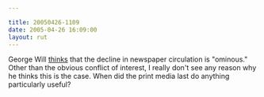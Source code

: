 ```yaml
---

title: 20050426-1109
date: 2005-04-26 16:09:00
layout: rut
---
```


<p> George Will <a href="http://www.townhall.com/columnists/georgewill/gw20050424.shtml">thinks</a>
that the decline in newspaper circulation is "ominous."  Other than
the obvious conflict of interest, I really don't see any reason
why he thinks this is the case.  When did the print media last do
anything particularly useful?</p>

